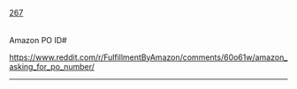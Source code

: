 [267](https://github.com/guilhermeprokisch/ideias/issues/267) 
###### 

Amazon PO ID#

https://www.reddit.com/r/FulfillmentByAmazon/comments/60o61w/amazon_asking_for_po_number/



-------------------------------------------------------------------------------


